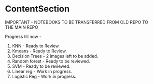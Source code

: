 # ContentSection

IMPORTANT - NOTEBOOKS TO BE TRANSFERRED FROM OLD REPO TO THE MAIN REPO

Progress till now - 
1) KNN - Ready to Review.
2) Kmeans - Ready to Review.
3) Decision Trees -  2 images left to be added.
4) Random forest -  Ready to be reviewed.
6) SVM - Ready to be reviewed.
7) Linear reg - Work in progress.
8) Logistic Reg -  Work in progress.
